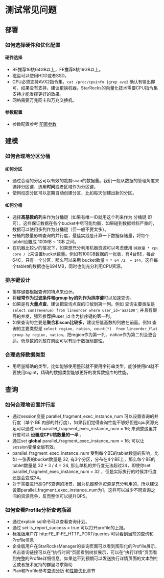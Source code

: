
# 测试常见问题

## 部署

### 如何选择硬件和优化配置

#### 硬件选择

* BE推荐16核64GB以上，FE推荐8核16GB以上。
* 磁盘可以使用HDD或者SSD。
* CPU必须支持AVX2指令集，`cat /proc/cpuinfo |grep avx2` 确认有输出即可，如果没有支持，建议更换机器，StarRocks的向量化技术需要CPU指令集支持才能发挥更好的效果。
* 网络需要万兆网卡和万兆交换机。

#### 参数配置

* 参数配置参考 [配置参数](../administration/Configuration.md)

## 建模

### 如何合理地分区分桶

#### 如何分区

* 通过合理的分区可以有效的裁剪scan的数据量。我们一般从数据的管理角度来选择分区键，选用**时间**或者区域作为分区键。
* 使用动态分区可以定期自动创建分区，比如每天创建出新的分区。

#### 如何分桶

* 选择**高基数的列**来作为分桶键（如果有唯一ID就用这个列来作为 分桶键 即可），这样保证数据在各个bucket中尽可能均衡，如果碰到数据倾斜严重的，数据可以使用多列作为分桶键（但一般不要太多）。
* 分桶的数量影响查询的并行度，最佳实践是计算一下数据存储量，将每个tablet设置成 100MB ~ 1GB 之间。
* 在机器比较少的情况下，如果想充分利用机器资源可以考虑使用 ` BE数量 * cpu core / 2 `来设置bucket数量。例如有100GB数据的一张表，有4台BE，每台64C，只有一个分区，那么可以采用 bucket数量 `4 * 64 /2  = 144`，这样每个tablet的数据也在694MB，同时也能充分利用CPU资源。

### 排序键设计

* 排序键要根据查询的特点来设计。
* 将**经常作为过滤条件和group by的列作为排序键**可以加速查询。
* 如果是有**大量点查**，建议把查询点查的ID放到第一列。例如 查询主要类型是 `select sum(revenue) from lineorder where user_id='aaa100'`;  并且有很高的并发，强烈推荐把user\_id 作为排序键的第一列。
* 如果查询的主要是**聚合和scan比较多**，建议把低基数的列放在前面。例如 查询的主要类型是 `select region, nation, count(*)  from lineorder_flat group by region, nation`，把region作为第一列、nation作为第二列会更合适。低基数的列放在前面可以有助于数据局部性。

### 合理选择数据类型

* 用尽量精确的类型。比如能够使用整形就不要用字符串类型，能够使用int就不要使用bigint，精确的数据类型能够更好的发挥数据库的性能。

## 查询

### 如何合理地设置并行度

* 通过session变量   parallel\_fragment\_exec\_instance\_num  可以设置查询的并行度（单个 BE 内部的并行度），如果我们觉得查询性能不够好但是cpu资源充足可以通过 set parallel\_fragment\_exec\_instance\_num = 16; 来调整这里并行度可以 **设置成CPU核数量的一半** 。
* 通过set **global** parallel\_fragment\_exec\_instance\_num = 16; 可以让session变量全局有效。
* parallel\_fragment\_exec\_instance\_num 受到每个BE的tablet数量的影响，比如 一张表的bucket数量是 32, 有3个分区，分布在4个BE上，那么每个BE的tablet数量是 32 * 3  / 4 = 24, 那么单机的并行度无法超过24，即使你set parallel\_fragment\_exec\_instance\_num = 32 ，但是实际执行的时候并行度还是会变成24。
* 对于需要进行高QPS查询的场景，因为机器整体资源是充分利用的，所以建议设置parallel\_fragment\_exec\_instance\_num为1，这样可以减少不同查询之间的资源竞争，反而整体可以提升QPS。

### 如何查看Profile分析查询瓶颈

* 通过explain sql命令可以查看查询计划。
* 通过 set is\_report\_success = true 可以打开profile的上报。
* 标准版用户在 http:FE\_IP:FE\_HTTP\_PORT/queries 可以看到当前的查询和Profile信息
* 企业版用户在StarRocksManager的查询页面可以看到图形化的Profille展示，点击查询链接可以在“执行时间“页面看到树状展示，可以在“执行详情“页面看到完整的Profile详细信息。如果达不到预期可以发送执行详情页面的文本到社区或者技术支持的群里寻求帮助
* Plan和Profile参考[查询分析](../administration/Query_planning.md) 和[性能优化](../administration/Profiling.md)章节
